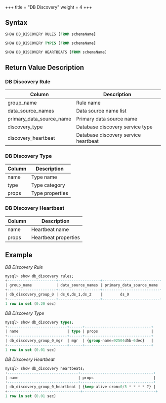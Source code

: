 +++
title = "DB Discovery"
weight = 4
+++

## Syntax

```sql
SHOW DB_DISCOVERY RULES [FROM schemaName]

SHOW DB_DISCOVERY TYPES [FROM schemaName]

SHOW DB_DISCOVERY HEARTBEATS [FROM schemaName]
```

## Return Value Description

### DB Discovery Rule

| Column                   | Description                            |
| ------------------------ | -------------------------------------- |
| group_name               | Rule name                              |
| data_source_names        | Data source name list                  |
| primary_data_source_name | Primary data source name               |
| discovery_type           | Database discovery service type        |
| discovery_heartbeat      | Database discovery service heartbeat   |

### DB Discovery Type

| Column                   | Description     |
| ------------------------ | ----------------|
| name                     | Type name       |
| type                     | Type category   |
| props                    | Type properties |

### DB Discovery Heartbeat

| Column                   | Description           |
| ------------------------ | ----------------------|
| name                     | Heartbeat name        |
| props                    | Heartbeat properties  |

## Example

*DB Discovery Rule*

```sql
mysql> show db_discovery rules;
+----------------------+-------------------+--------------------------+-----------------------------------------------------------------------------+------------------------------------------------------------------------------+
| group_name           | data_source_names | primary_data_source_name | discovery_type                                                              | discovery_heartbeat                                                          |
+----------------------+-------------------+--------------------------+-----------------------------------------------------------------------------+------------------------------------------------------------------------------+
| db_discovery_group_0 | ds_0,ds_1,ds_2    |        ds_0              | {name=db_discovery_group_0_mgr, type=mgr, props={group-name=92504d5b-6dec}} | {name=db_discovery_group_0_heartbeat, props={keep-alive-cron=0/5 * * * * ?}} |
+----------------------+-------------------+--------------------------+-----------------------------------------------------------------------------+------------------------------------------------------------------------------+
1 row in set (0.20 sec)
```

*DB Discovery Type*

```sql
mysql> show db_discovery types;
+---------------------------+------+------------------------------+
| name                      | type | props                        |
+---------------------------+------+------------------------------+
| db_discovery_group_0_mgr  | mgr  | {group-name=92504d5b-6dec}   |
+---------------------------+------+------------------------------+
1 row in set (0.01 sec)
```

*DB Discovery Heartbeat*

```sql
mysql> show db_discovery heartbeats;
+--------------------------------+---------------------------------+
| name                           | props                           |
+--------------------------------+---------------------------------+
| db_discovery_group_0_heartbeat | {keep-alive-cron=0/5 * * * * ?} |
+---------------------------------+---------------------------------+
1 row in set (0.01 sec)
```
